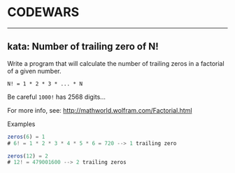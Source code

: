 # CODEWARS
---

## kata: Number of trailing zero of N!

Write a program that will calculate the number of trailing zeros in a factorial of a given number.

```
N! = 1 * 2 * 3 * ... * N
```


Be careful `1000!` has 2568 digits...

For more info, see: http://mathworld.wolfram.com/Factorial.html

Examples
```js
zeros(6) = 1
# 6! = 1 * 2 * 3 * 4 * 5 * 6 = 720 --> 1 trailing zero

zeros(12) = 2
# 12! = 479001600 --> 2 trailing zeros
```
